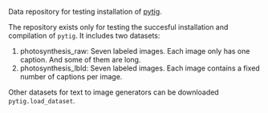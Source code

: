 Data repository for testing installation of [pytig](https://github.com/gryBox/pytig).

The repository exists only for testing the succesful installation and compilation of `pytig`. It includes two datasets:
1.  photosynthesis_raw: Seven labeled images.  Each image only has one caption. And some of them are long.
2.  photosynthesis_lbld: Seven labeled images.  Each image contains a fixed number of captions per image.

Other datasets for text to image generators can be downloaded `pytig.load_dataset`.
